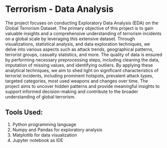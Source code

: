 # Terrorism - Data Analysis

The project focuses on conducting Exploratory Data Analysis (EDA) on the Global Terrorism Dataset. The primary objective of this project is to gain valuable insights and a comprehensive understanding of terrorism incidents on a global scale by leveraging this extensive dataset. Through visualizations, statistical analysis, and data exploration techniques, we delve into various aspects such as attack trends, geographical patterns, terrorist groups, casualty statistics, and more. The quality of data is ensured by performing necessary preprocessing steps, including cleaning the data, imputation of missing values, and identifying outliers. By applying these analytical techniques, we aim to shed light on significant characteristics of terrorist incidents, including prominent hotspots, prevalent attack types, targeted categories, most used weapons and changes over time. The project aims to uncover hidden patterns and provide meaningful insights to support informed decision-making and contribute to the broader understanding of global terrorism.


## Tools Used:

1. Python programming language
2. Numpy and Pandas for exploratory analysis
3. Matplotlib for data visualization
4. Jupyter notebook as IDE
